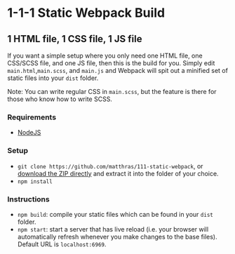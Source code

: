 # 1-1-1 Static Webpack Build
## 1 HTML file, 1 CSS file, 1 JS file

If you want a simple setup where you only need one HTML file, one CSS/SCSS file, and one JS file, then this is the build for you. Simply edit `main.html`,`main.scss`, and `main.js` and Webpack will spit out a minified set of static files into your `dist` folder.

Note: You can write regular CSS in `main.scss`, but the feature is there for those who know how to write SCSS.

### Requirements

* [NodeJS](https://nodejs.org/en/)

### Setup

* `git clone https://github.com/matthras/111-static-webpack`, or [download the ZIP directly](https://github.com/matthras/111-static-webpack/archive/master.zip) and extract it into the folder of your choice.
* `npm install`

### Instructions

* `npm build`: compile your static files which can be found in your `dist` folder.
* `npm start`: start a server that has live reload (i.e. your browser will automatically refresh whenever you make changes to the base files). Default URL is `localhost:6969`.

